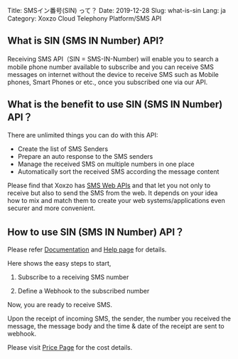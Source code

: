 Title: SMSイン番号(SIN) って？
Date: 2019-12-28
Slug: what-is-sin
Lang: ja
Category: Xoxzo Cloud Telephony Platform/SMS API

## What is SIN (SMS IN Number) API?
Receiving SMS API（SIN = SMS-IN-Number) will enable you to search a mobile phone number available to subscribe 
and you can receive SMS messages on internet without the device to receive SMS such as Mobile phones, Smart Phones
or etc., once you subscribed one via our API.


## What is the benefit to use SIN (SMS IN Number) API？
There are unlimited things you can do with this API:

+ Create the list of SMS Senders
+ Prepare an auto response to the SMS senders
+ Manage the received SMS on multiple numbers in one place
+ Automatically sort the received SMS according the message content 

Please find that Xoxzo has [SMS Web APIs](https://www.xoxzo.com/en/about/sms-api/) and 
that let you not only to receive but also to send the SMS from the web.
It depends on your idea how to mix and match them to create your web systems/applications
even securer and more convenient.


## How to use SIN (SMS IN Number) API？
Please refer [Documentation](https://docs.xoxzo.com/en/sms.html#receive-sms-messages-api)
and [Help page](https://help.xoxzo.com/xoxzo-cloud-telephony-platform/) for details.

Here shows the easy steps to start,

1. Subscribe to a receiving SMS number

2. Define a Webhook to the subscribed number

Now, you are ready to receive SMS.

Upon the receipt of incoming SMS, the sender, the number you received the message, 
the message body and the time & date of the receipt are sent to webhook.

Please visit [Price Page](https://www.xoxzo.com/en/about/pricing/) for the cost details.
